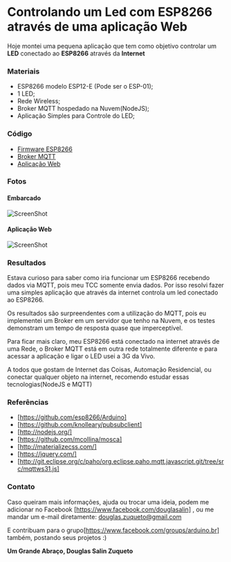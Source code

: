 # Controlando um Led com ESP8266 através de uma aplicação Web 
Hoje montei uma pequena aplicação que tem como objetivo controlar um **LED** conectado ao **ESP8266** através da **Internet**

### Materiais 

* ESP8266 modelo ESP12-E (Pode ser o ESP-01);
* 1 LED;
* Rede Wireless;
* Broker MQTT hospedado na Nuvem(NodeJS);
* Aplicação Simples para Controle do LED;

### Código
* [Firmware ESP8266](https://github.com/douglaszuqueto/ESP8266_CONTROL_LED_MQTT/blob/master/ESP8266_LED_MQTT.ino) 
* [Broker MQTT](https://github.com/douglaszuqueto/ESP8266_CONTROL_LED_MQTT/blob/master/mqtt-server-ws.js)
* [Aplicação Web](https://github.com/douglaszuqueto/ESP8266_CONTROL_LED_MQTT/blob/master/index.html)

### Fotos
#### Embarcado 
![ScreenShot](https://raw.github.com/douglaszuqueto/ESP8266_CONTROL_LED_MQTT/master/EMBARCADO.jpg)

#### Aplicação Web 
![ScreenShot](https://raw.github.com/douglaszuqueto/ESP8266_CONTROL_LED_MQTT/master/APLICACAO_WEB.png)

### Resultados
Estava curioso para saber como iria funcionar um ESP8266 recebendo dados via MQTT, pois meu TCC somente envia dados. Por isso resolvi fazer uma simples aplicação que através da internet controla um led conectado ao ESP8266.

Os resultados são surpreendentes com a utilização do MQTT, pois eu implementei um Broker em um servidor que tenho na Nuvem, e os testes demonstram um tempo de resposta quase que imperceptível.

Para ficar mais claro, meu ESP8266 está conectado na internet através de uma Rede, o Broker MQTT está em outra rede totalmente diferente e para acessar a aplicação e ligar o LED usei a 3G da Vivo.

A todos que gostam de Internet das Coisas, Automação Residencial, ou conectar qualquer objeto na internet, recomendo estudar essas tecnologias(NodeJS e MQTT)


### Referências 
* [https://github.com/esp8266/Arduino]
* [https://github.com/knolleary/pubsubclient]
* [http://nodejs.org/]
* [https://github.com/mcollina/mosca]
* [http://materializecss.com/]
* [https://jquery.com/]
* [http://git.eclipse.org/c/paho/org.eclipse.paho.mqtt.javascript.git/tree/src/mqttws31.js]

### Contato
Caso queiram mais informações, ajuda ou trocar uma ideia, podem me adicionar no Facebook [https://www.facebook.com/douglasalin] , ou me mandar um e-mail diretamente: douglas.zuqueto@gmail.com

E contribuam para o grupo[https://www.facebook.com/groups/arduino.br] também, postando seus projetos :)

**Um Grande Abraço, Douglas Salin Zuqueto**

